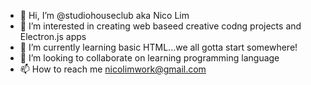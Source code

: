 - 👋 Hi, I’m @studiohouseclub aka Nico Lim
- 👀 I’m interested in creating web baseed creative codng projects and Electron.js apps
- 🌱 I’m currently learning basic HTML...we all gotta start somewhere!
- 💞️ I’m looking to collaborate on learning programming language
- 📫 How to reach me nicolimwork@gmail.com

<!---
studiohouseclub/studiohouseclub is a ✨ special ✨ repository because its `README.md` (this file) appears on your GitHub profile.
You can click the Preview link to take a look at your changes.
--->
